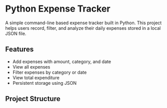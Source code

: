 # Python Expense Tracker

A simple command-line based expense tracker built in Python. This project helps users record, filter, and analyze their daily expenses stored in a local JSON file.

## Features

- Add expenses with amount, category, and date
- View all expenses
- Filter expenses by category or date
- View total expenditure
- Persistent storage using JSON

## Project Structure


